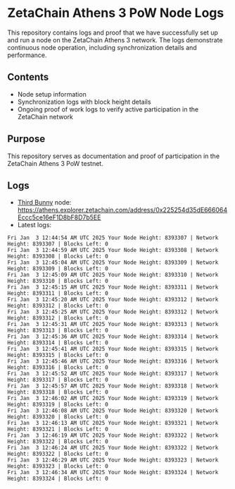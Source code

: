 # ZetaChain Athens 3 PoW Node Logs
This repository contains logs and proof that we have successfully set up and run a node on the ZetaChain Athens 3 network. The logs demonstrate continuous node operation, including synchronization details and performance.

## Contents
- Node setup information
- Synchronization logs with block height details
- Ongoing proof of work logs to verify active participation in the ZetaChain network

## Purpose
This repository serves as documentation and proof of participation in the ZetaChain Athens 3 PoW testnet.

## Logs

- [Third Bunny](https://thirdbunny.xyz/) node: https://athens.explorer.zetachain.com/address/0x225254d35dE666064Eccc5ce16eF1D8bF8D7b5EE
- Latest logs:
```
Fri Jan  3 12:44:54 AM UTC 2025 Your Node Height: 8393307 | Network Height: 8393307 | Blocks Left: 0
Fri Jan  3 12:44:59 AM UTC 2025 Your Node Height: 8393308 | Network Height: 8393308 | Blocks Left: 0
Fri Jan  3 12:45:04 AM UTC 2025 Your Node Height: 8393309 | Network Height: 8393309 | Blocks Left: 0
Fri Jan  3 12:45:09 AM UTC 2025 Your Node Height: 8393310 | Network Height: 8393310 | Blocks Left: 0
Fri Jan  3 12:45:15 AM UTC 2025 Your Node Height: 8393311 | Network Height: 8393311 | Blocks Left: 0
Fri Jan  3 12:45:20 AM UTC 2025 Your Node Height: 8393312 | Network Height: 8393312 | Blocks Left: 0
Fri Jan  3 12:45:25 AM UTC 2025 Your Node Height: 8393312 | Network Height: 8393312 | Blocks Left: 0
Fri Jan  3 12:45:31 AM UTC 2025 Your Node Height: 8393313 | Network Height: 8393313 | Blocks Left: 0
Fri Jan  3 12:45:36 AM UTC 2025 Your Node Height: 8393314 | Network Height: 8393314 | Blocks Left: 0
Fri Jan  3 12:45:41 AM UTC 2025 Your Node Height: 8393315 | Network Height: 8393315 | Blocks Left: 0
Fri Jan  3 12:45:46 AM UTC 2025 Your Node Height: 8393316 | Network Height: 8393316 | Blocks Left: 0
Fri Jan  3 12:45:52 AM UTC 2025 Your Node Height: 8393317 | Network Height: 8393317 | Blocks Left: 0
Fri Jan  3 12:45:57 AM UTC 2025 Your Node Height: 8393318 | Network Height: 8393318 | Blocks Left: 0
Fri Jan  3 12:46:02 AM UTC 2025 Your Node Height: 8393319 | Network Height: 8393319 | Blocks Left: 0
Fri Jan  3 12:46:08 AM UTC 2025 Your Node Height: 8393320 | Network Height: 8393320 | Blocks Left: 0
Fri Jan  3 12:46:13 AM UTC 2025 Your Node Height: 8393321 | Network Height: 8393321 | Blocks Left: 0
Fri Jan  3 12:46:19 AM UTC 2025 Your Node Height: 8393322 | Network Height: 8393322 | Blocks Left: 0
Fri Jan  3 12:46:24 AM UTC 2025 Your Node Height: 8393322 | Network Height: 8393322 | Blocks Left: 0
Fri Jan  3 12:46:29 AM UTC 2025 Your Node Height: 8393323 | Network Height: 8393323 | Blocks Left: 0
Fri Jan  3 12:46:34 AM UTC 2025 Your Node Height: 8393324 | Network Height: 8393324 | Blocks Left: 0
```
